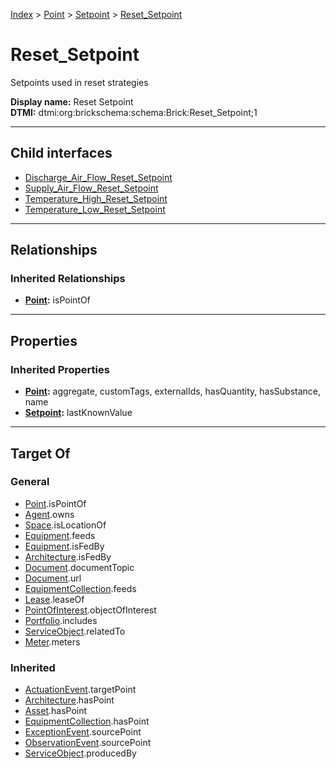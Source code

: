 [Index](../../../index.md) > [Point](../../Point.md) > [Setpoint](../Setpoint.md) > [Reset_Setpoint](#)
# Reset_Setpoint

Setpoints used in reset strategies


**Display name:** Reset Setpoint<br />
**DTMI:** dtmi:org:brickschema:schema:Brick:Reset_Setpoint;1

---

## Child interfaces
* [Discharge_Air_Flow_Reset_Setpoint](Discharge_Air_Flow-/Discharge_Air_Flow_Reset_Setpoint.md)
* [Supply_Air_Flow_Reset_Setpoint](Supply_Air_Flow-/Supply_Air_Flow_Reset_Setpoint.md)
* [Temperature_High_Reset_Setpoint](Temperature_High-/Temperature_High_Reset_Setpoint.md)
* [Temperature_Low_Reset_Setpoint](Temperature_Low-/Temperature_Low_Reset_Setpoint.md)

---

## Relationships

### Inherited Relationships
* **[Point](../../Point.md):** isPointOf

---

## Properties

### Inherited Properties
* **[Point](../../Point.md):** aggregate, customTags, externalIds, hasQuantity, hasSubstance, name
* **[Setpoint](../Setpoint.md):** lastKnownValue

---

## Target Of
### General
* [Point](../../Point.md).isPointOf
* [Agent](../../../Agent/Agent.md).owns
* [Space](../../../Space/Space.md).isLocationOf
* [Equipment](../../../Asset/Equipment/Equipment.md).feeds
* [Equipment](../../../Asset/Equipment/Equipment.md).isFedBy
* [Architecture](../../../Space/Architecture/Architecture.md).isFedBy
* [Document](../../../Information/Document/Document.md).documentTopic
* [Document](../../../Information/Document/Document.md).url
* [EquipmentCollection](../../../Collection/Equipment-.md).feeds
* [Lease](../../../Event/Lease.md).leaseOf
* [PointOfInterest](../../../Information/PointOfInterest.md).objectOfInterest
* [Portfolio](../../../Collection/Portfolio.md).includes
* [ServiceObject](../../../Information/ServiceObject/ServiceObject.md).relatedTo
* [Meter](../../../Asset/Equipment/Meter/Meter.md).meters
### Inherited
* [ActuationEvent](../../../Event/Point-/ActuationEvent.md).targetPoint
* [Architecture](../../../Space/Architecture/Architecture.md).hasPoint
* [Asset](../../../Asset/Asset.md).hasPoint
* [EquipmentCollection](../../../Collection/Equipment-.md).hasPoint
* [ExceptionEvent](../../../Event/Point-/ExceptionEvent.md).sourcePoint
* [ObservationEvent](../../../Event/Point-/ObservationEvent/ObservationEvent.md).sourcePoint
* [ServiceObject](../../../Information/ServiceObject/ServiceObject.md).producedBy
